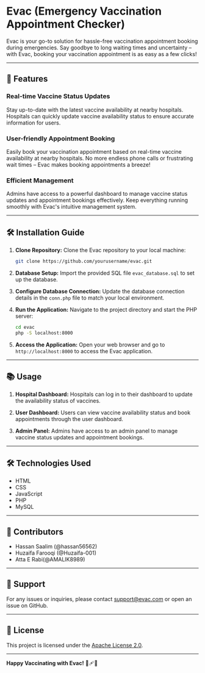 # Evac (Emergency Vaccination Appointment Checker)

Evac is your go-to solution for hassle-free vaccination appointment booking during emergencies. Say goodbye to long waiting times and uncertainty – with Evac, booking your vaccination appointment is as easy as a few clicks!

---

## 🚀 Features

### Real-time Vaccine Status Updates
Stay up-to-date with the latest vaccine availability at nearby hospitals. Hospitals can quickly update vaccine availability status to ensure accurate information for users.

### User-friendly Appointment Booking
Easily book your vaccination appointment based on real-time vaccine availability at nearby hospitals. No more endless phone calls or frustrating wait times – Evac makes booking appointments a breeze!

### Efficient Management
Admins have access to a powerful dashboard to manage vaccine status updates and appointment bookings effectively. Keep everything running smoothly with Evac's intuitive management system.

---

## 🛠️ Installation Guide

1. **Clone Repository:** Clone the Evac repository to your local machine:
   ```bash
   git clone https://github.com/yourusername/evac.git
   ```

2. **Database Setup:** Import the provided SQL file `evac_database.sql` to set up the database.

3. **Configure Database Connection:** Update the database connection details in the `conn.php` file to match your local environment.

4. **Run the Application:** Navigate to the project directory and start the PHP server:
   ```bash
   cd evac
   php -S localhost:8000
   ```

5. **Access the Application:** Open your web browser and go to `http://localhost:8000` to access the Evac application.

---

## 📚 Usage

1. **Hospital Dashboard:** Hospitals can log in to their dashboard to update the availability status of vaccines.

2. **User Dashboard:** Users can view vaccine availability status and book appointments through the user dashboard.

3. **Admin Panel:** Admins have access to an admin panel to manage vaccine status updates and appointment bookings.

---

## 🛠️ Technologies Used

- HTML
- CSS
- JavaScript
- PHP
- MySQL

---

## 🌟 Contributors

- Hassan Saalim (@hassan56562)
- Huzaifa Farooqi (@Huzaifa-001)
- Atta E Rabi(@AMALIK8989)

---

## 📧 Support

For any issues or inquiries, please contact support@evac.com or open an issue on GitHub.

---

## 📄 License

This project is licensed under the [Apache License 2.0](https://www.apache.org/licenses/LICENSE-2.0).

---

**Happy Vaccinating with Evac!** 🚀🩹💉
